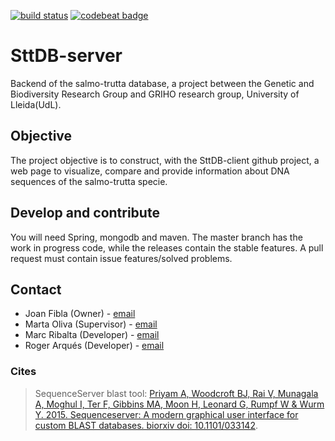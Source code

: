 [![build status](https://secure.travis-ci.org/sttDB/sttDB-server.png)](https://travis-ci.org/sttDB/sttDB-server)
[![codebeat badge](https://codebeat.co/badges/56b7288f-7a30-4426-b81f-b2ea4a98df81)](https://codebeat.co/projects/github-com-sttdb-sttdb-server-master)

# SttDB-server
Backend of the salmo-trutta database, a project between the Genetic and Biodiversity Research Group and GRIHO research group, University of Lleida(UdL).

## Objective
The project objective is to construct, with the SttDB-client github project, a web page to visualize, compare and provide information about DNA sequences of the salmo-trutta specie.

## Develop and contribute
You will need Spring, mongodb and maven. The master branch has the work in progress code, while the releases contain the stable features.
A pull request must contain issue features/solved problems.

## Contact

* Joan Fibla (Owner) - [email](mailto:joan.fibla@cmb.udl.cat)
* Marta Oliva (Supervisor) - [email](mailto:oliva@diei.udl.cat)
* Marc Ribalta (Developer) - [email](mailto:mrg20@alumnes.udl.cat)
* Roger Arqués (Developer) - [email](mailto:rav3@alumnes.udl.cat)

### Cites

> SequenceServer blast tool: [Priyam A, Woodcroft BJ, Rai V, Munagala A, Moghul I, Ter F, Gibbins MA, Moon H, Leonard G, Rumpf W & Wurm Y. 2015. Sequenceserver: A modern graphical user interface for custom BLAST databases. biorxiv doi: 10.1101/033142](http://www.biorxiv.org/content/early/2015/11/27/033142).
